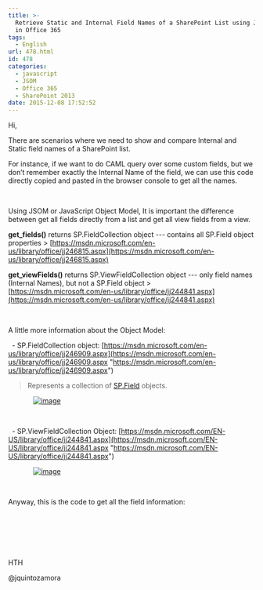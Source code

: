 ```yaml
---
title: >-
  Retrieve Static and Internal Field Names of a SharePoint List using JavaScript
  in Office 365
tags:
  - English
url: 478.html
id: 478
categories:
  - javascript
  - JSOM
  - Office 365
  - SharePoint 2013
date: 2015-12-08 17:52:52
---
```


Hi,

There are scenarios where we need to show and compare Internal and Static field names of a SharePoint list. 

For instance, if we want to do CAML query over some custom fields, but we don’t remember exactly the Internal Name of the field, we can use this code directly copied and pasted in the browser console to get all the names.

&nbsp;

Using JSOM or JavaScript Object Model, It is important the difference between get all fields directly from a list and get all view fields from a view.

**get_fields()** returns SP.FieldCollection object --- contains all SP.Field object properties > [https://msdn.microsoft.com/en-us/library/office/jj246815.aspx](https://msdn.microsoft.com/en-us/library/office/jj246815.aspx)

**get_viewFields()** returns SP.ViewFieldCollection object --- only field names (Internal Names), but not a SP.Field object > [https://msdn.microsoft.com/en-us/library/office/jj244841.aspx](https://msdn.microsoft.com/en-us/library/office/jj244841.aspx) 

&nbsp;

A little more information about the Object Model:

&nbsp; - SP.FieldCollection object: [https://msdn.microsoft.com/en-us/library/office/jj246909.aspx](https://msdn.microsoft.com/en-us/library/office/jj246909.aspx "https://msdn.microsoft.com/en-us/library/office/jj246909.aspx")
 > Represents a collection of [SP.Field](https://msdn.microsoft.com/en-us/library/office/jj246815.aspx) objects. 

&nbsp;&nbsp;&nbsp;&nbsp;&nbsp;&nbsp;&nbsp;&nbsp;&nbsp;&nbsp;&nbsp;&nbsp; [![image](https://blog.josequinto.com/wp-content/uploads/2015/12/image_thumb2.png "image")](https://blog.josequinto.com/wp-content/uploads/2015/12/image2.png)

&nbsp;

&nbsp; - SP.ViewFieldCollection Object: [https://msdn.microsoft.com/EN-US/library/office/jj244841.aspx](https://msdn.microsoft.com/EN-US/library/office/jj244841.aspx "https://msdn.microsoft.com/EN-US/library/office/jj244841.aspx")&nbsp;

&nbsp;&nbsp;&nbsp;&nbsp;&nbsp;&nbsp;&nbsp;&nbsp;&nbsp;&nbsp;&nbsp;&nbsp; [![image](https://blog.josequinto.com/wp-content/uploads/2015/12/image_thumb3.png "image")](https://blog.josequinto.com/wp-content/uploads/2015/12/image3.png)

&nbsp;

Anyway, this is the code to get all the field information:

&nbsp;
<script src="https://gist.github.com/jquintozamora/8774f1e6444209253d39.js"></script> 

&nbsp;

&nbsp;

HTH

@jquintozamora